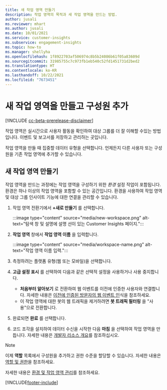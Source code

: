 ```yaml
---
title: 새 작업 영역 만들기
description: 작업 영역의 목적과 새 작업 영역을 만드는 방법.
author: jusali
ms.reviewer: mhart
ms.author: jusali
ms.date: 10/01/2021
ms.service: customer-insights
ms.subservice: engagement-insights
ms.topic: how-to
ms.manager: shellyha
ms.openlocfilehash: 1f8922703af506974c8b5b24086b61f05a83609d
ms.sourcegitcommit: 31985755c7c973fb1eb540c52fd1451731d2bed2
ms.translationtype: HT
ms.contentlocale: ko-KR
ms.lasthandoff: 10/22/2021
ms.locfileid: "7673451"
---
```

# <a name="create-a-new-workspace-and-add-members"></a>새 작업 영역을 만들고 구성원 추가

[!INCLUDE [cc-beta-prerelease-disclaimer](includes/cc-beta-prerelease-disclaimer.md)]

작업 영역은 실시간으로 사용자 활동을 확인하여 대상 그룹를 더 잘 이해할 수있는 방법입니다. 이벤트 및 보고서를 저장하고 관리하는 곳입니다.

작업 영역을 만들 때 집중할 데이터 유형을 선택합니다. 언제든지 다른 사용자 또는 구성원을 기존 작업 영역에 추가할 수 있습니다. 

## <a name="create-a-new-workspace"></a>새 작업 영역 만들기

작업 영역을 만드는 과정에는 작업 영역을 구성하기 위한 *환경* 설정 작업이 포함됩니다. 환경은 하나 이상의 작업 영역을 포함할 수 있는 공간입니다. 환경을 사용하여 작업 영역 및 대상 그룹 인사이트 기능에 대한 연결을 관리할 수 있습니다.

1. 작업 영역 전환기에서 **+새로 만들기** 를 선택합니다.

   :::image type="content" source="media/new-workspace.png" alt-text="탐색 창 및 설명에 설명 선이 있는 Customer Insights 페이지.":::

1. **작업 영역** 창에서 **작업 영역 이름** 을 입력합니다.

   :::image type="content" source="media/workspace-name.png" alt-text="작업 영역 이름 입력.":::

1. 측정하려는 플랫폼 유형(웹 또는 모바일)을 선택합니다.

1. **고급 설정 표시** 를 선택하여 다음과 같은 선택적 설정을 사용하거나 사용 중지합니다.

   - **처음부터 알아보기** 로 전환하여 웹 이벤트를 이전에 인증한 사용자와 연결합니다. 자세한 내용은 [이전에 인증된 방문자의 웹 이벤트 인](unknown-to-known.md)식을 참조하세요.
   - 이 작업 영역에 대한 봇의 웹 트래픽을 제거하려면 **봇 트래픽 필터링** 을 "사용"으로 전환합니다. 

1. 완료되면 **완료** 를 선택합니다. 

1. 코드 조각을 설치하여 데이터 수신을 시작한 다음 **마침** 을 선택하여 작업 영역을 만듭니다. 자세한 내용은 [개발자 리소스 개요](developer-resources.md)를 참조하십시오.

> [!NOTE]
> 이제 **역할** 목록에서 구성원을 추가하고 권한 수준을 할당할 수 있습니다. 자세한 내용은 [역할 및 권한](user-roles.md)을 참조하세요. 

자세한 내용은 [환경 및 작업 영역 관리](manage-environments-workspaces.md)를 참조하세요.


[!INCLUDE[footer-include](../includes/footer-banner.md)]
